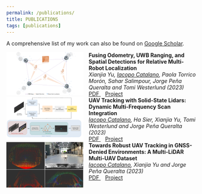 ```yaml
---
permalink: /publications/
title: PUBLICATIONS
tags: [publications]
---
```


A comprehensive list of my work can also be found on [Google Scholar](https://scholar.google.com/citations?user=VnPwRvkAAAAJ&hl=en).

<div class="publication-card">
    <img src="../assets/images/publications/pf_spatial_detection_localization.png" width="40%" height="auto" alt="" align="left" style="padding-right: 15px;" /> 
    <strong> Fusing Odometry, UWB Ranging, and Spatial Detections for Relative Multi-Robot Localization </strong>
    <br> 
    <em>  Xianjia Yu, <u>Iacopo Catalano</u>, Paola Torrico Morón, Sahar Salimpour, Jorge Peña Queralta and Tomi Westerlund (2023)</em>
    <br>
    <a href="https://arxiv.org/pdf/2304.06264.pdf" itemprop="sameAs">
        <i class="ai ai-arxiv ai-fw"></i> PDF
    </a>
    &nbsp;&nbsp;
    <a href="https://github.com/TIERS/uwb-cooperative-mrs-localization" itemprop="sameAs">
        <i class="far fa-file-code"></i> Project
    </a>
</div>

<div class="publication-card">
    <img src="../assets/images/publications/uav_tracking.png" width="40%" height="auto" alt="" align="left" style="padding-right: 15px;" /> 
    <strong> UAV Tracking with Solid-State Lidars: Dynamic Multi-Frequency Scan Integration </strong>
    <br> 
    <em> <u>Iacopo Catalano</u>, Ha Sier, Xianjia Yu, Tomi Westerlund and Jorge Peña Queralta (2023)</em>
    <br>
    <a href="https://arxiv.org/pdf/2304.12125.pdf" itemprop="sameAs">
        <i class="ai ai-arxiv ai-fw"></i> PDF
    </a>
    &nbsp;&nbsp;
    <a href="https://tiers.github.io/dynamic_scan_tracking" itemprop="sameAs">
        <i class="far fa-file-code"></i> Project
    </a>
</div>

<div class="publication-card">
    <img src="../assets/images/publications/data_sample.jpg" width="40%" height="auto" alt="" align="left" style="padding-right: 15px;" /> 
    <strong> Towards Robust UAV Tracking in GNSS-Denied Environments: A Multi-LiDAR Multi-UAV Dataset </strong>
    <br> 
    <em> <u>Iacopo Catalano</u>, Xianjia Yu and Jorge Peña Queralta (2023)</em>
    <br>
    <a href="" itemprop="sameAs">
        <i class="ai ai-arxiv ai-fw"></i> PDF
    </a>
    &nbsp;&nbsp;
    <a href="https://tiers.github.io/multi_lidar_multi_uav_dataset" itemprop="sameAs">
        <i class="far fa-file-code"></i> Project
    </a>
</div>